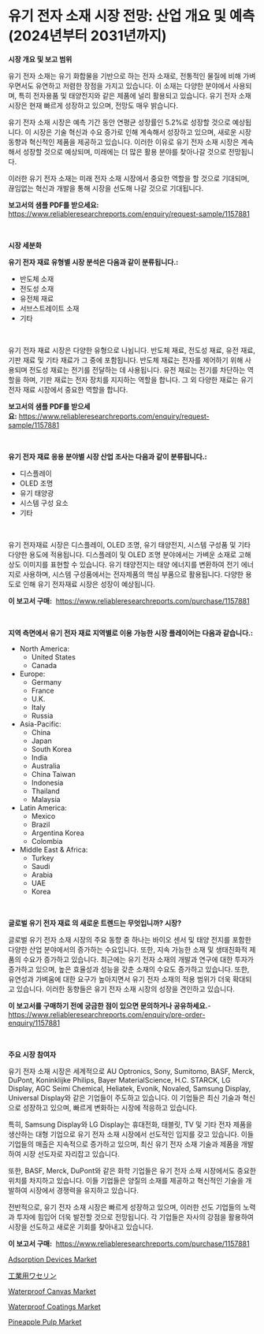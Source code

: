 <p><h1>유기 전자 소재 시장 전망: 산업 개요 및 예측 (2024년부터 2031년까지)</h1></p><p><strong>시장 개요 및 보고 범위</strong></p>
<p><p>유기 전자 소재는 유기 화합물을 기반으로 하는 전자 소재로, 전통적인 물질에 비해 가벼우면서도 유연하고 저렴한 장점을 가지고 있습니다. 이 소재는 다양한 분야에서 사용되며, 특히 전자용품 및 태양전지와 같은 제품에 널리 활용되고 있습니다. 유기 전자 소재 시장은 현재 빠르게 성장하고 있으며, 전망도 매우 밝습니다. </p><p>유기 전자 소재 시장은 예측 기간 동안 연평균 성장률인 5.2%로 성장할 것으로 예상됩니다. 이 시장은 기술 혁신과 수요 증가로 인해 계속해서 성장하고 있으며, 새로운 시장 동향과 혁신적인 제품을 제공하고 있습니다. 이러한 이유로 유기 전자 소재 시장은 계속해서 성장할 것으로 예상되며, 미래에는 더 많은 활용 분야를 찾아나갈 것으로 전망됩니다. </p><p>이러한 유기 전자 소재는 미래 전자 소재 시장에서 중요한 역할을 할 것으로 기대되며, 끊임없는 혁신과 개발을 통해 시장을 선도해 나갈 것으로 기대됩니다.</p></p>
<p><strong>보고서의 샘플 PDF를 받으세요:</strong> <a href="https://www.reliableresearchreports.com/enquiry/request-sample/1157881">https://www.reliableresearchreports.com/enquiry/request-sample/1157881</a></p>
<p>&nbsp;</p>
<p><strong>시장 세분화</strong></p>
<p><strong>유기 전자 재료 유형별 시장 분석은 다음과 같이 분류됩니다.:</strong></p>
<p><ul><li>반도체 소재</li><li>전도성 소재</li><li>유전체 재료</li><li>서브스트레이트 소재</li><li>기타</li></ul></p>
<p>&nbsp;</p>
<p><p>유기 전자 재료 시장은 다양한 유형으로 나뉩니다. 반도체 재료, 전도성 재료, 유전 재료, 기판 재료 및 기타 재료가 그 중에 포함됩니다. 반도체 재료는 전자를 제어하기 위해 사용되며 전도성 재료는 전기를 전달하는 데 사용됩니다. 유전 재료는 전기를 차단하는 역할을 하며, 기판 재료는 전자 장치를 지지하는 역할을 합니다. 그 외 다양한 재료는 유기 전자 재료 시장에서 중요한 역할을 합니다.</p></p>
<p><strong>보고서의 샘플 PDF를 받으세요:</strong>&nbsp;<a href="https://www.reliableresearchreports.com/enquiry/request-sample/1157881">https://www.reliableresearchreports.com/enquiry/request-sample/1157881</a></p>
<p>&nbsp;</p>
<p><strong> 유기 전자 재료 응용 분야별 시장 산업 조사는 다음과 같이 분류됩니다.:</strong></p>
<p><ul><li>디스플레이</li><li>OLED 조명</li><li>유기 태양광</li><li>시스템 구성 요소</li><li>기타</li></ul></p>
<p>&nbsp;</p>
<p><p>유기 전자재료 시장은 디스플레이, OLED 조명, 유기 태양전지, 시스템 구성품 및 기타 다양한 용도에 적용됩니다. 디스플레이 및 OLED 조명 분야에서는 가벼운 소재로 고해상도 이미지를 표현할 수 있습니다. 유기 태양전지는 태양 에너지를 변환하여 전기 에너지로 사용하며, 시스템 구성품에서는 전자제품의 핵심 부품으로 활용됩니다. 다양한 용도로 인해 유기 전자재료 시장은 성장이 예상됩니다.</p></p>
<p><strong>이 보고서 구매:</strong>&nbsp; <a href="https://www.reliableresearchreports.com/purchase/1157881">https://www.reliableresearchreports.com/purchase/1157881</a></p>
<p>&nbsp;</p>
<p><strong>지역 측면에서 유기 전자 재료 지역별로 이용 가능한 시장 플레이어는 다음과 같습니다.:</strong></p>
<p><ul>
    <li>
        North America:
        <ul>
            <li>United States</li>
            <li>Canada</li>
        </ul>
    </li>
    <li>
        Europe:
        <ul>
            <li>Germany</li>
            <li>France</li>
            <li>U.K.</li>
            <li>Italy</li>
            <li>Russia</li>
        </ul>
    </li>
    <li>
        Asia-Pacific:
        <ul>
            <li>China</li>
            <li>Japan</li>
            <li>South Korea</li>
            <li>India</li>
            <li>Australia</li>
            <li>China Taiwan</li>
            <li>Indonesia</li>
            <li>Thailand</li>
            <li>Malaysia</li>
        </ul>
    </li>
    <li>
        Latin America:
        <ul>
            <li>Mexico</li>
            <li>Brazil</li>
            <li>Argentina Korea</li>
            <li>Colombia</li>
        </ul>
    </li>
    <li>
        Middle East & Africa:
        <ul>
            <li>Turkey</li>
            <li>Saudi</li>
            <li>Arabia</li>
            <li>UAE</li>
            <li>Korea</li>
        </ul>
    </li>
    </ul></p>
<p>&nbsp;</p>
<p><strong>글로벌 유기 전자 재료 의 새로운 트렌드는 무엇입니까? 시장?</strong></p>
<p><p>글로벌 유기 전자 소재 시장의 주요 동향 중 하나는 바이오 센서 및 태양 전지를 포함한 다양한 산업 분야에서의 증가하는 수요입니다. 또한, 지속 가능한 소재 및 생태친화적 제품의 수요가 증가하고 있습니다. 최근에는 유기 전자 소재의 개발과 연구에 대한 투자가 증가하고 있으며, 높은 효율성과 성능을 갖춘 소재의 수요도 증가하고 있습니다. 또한, 유연성과 가벼움에 대한 요구가 높아지면서 유기 전자 소재의 적용 범위가 더욱 확대되고 있습니다. 이러한 동향들은 유기 전자 소재 시장의 성장을 견인하고 있습니다.</p></p>
<p><strong>이 보고서를 구매하기 전에 궁금한 점이 있으면 문의하거나 공유하세요.</strong>- <a href="https://www.reliableresearchreports.com/enquiry/pre-order-enquiry/1157881">https://www.reliableresearchreports.com/enquiry/pre-order-enquiry/1157881</a></p>
<p>&nbsp;</p>
<p><strong>주요 시장 참여자</strong></p>
<p><p>유기 전자 소재 시장은 세계적으로 AU Optronics, Sony, Sumitomo, BASF, Merck, DuPont, Koninklijke Philips, Bayer MaterialScience, H.C. STARCK, LG Display, AGC Seimi Chemical, Heliatek, Evonik, Novaled, Samsung Display, Universal Display와 같은 기업들이 주도하고 있습니다. 이 기업들은 최신 기술과 혁신으로 성장하고 있으며, 빠르게 변화하는 시장에 적응하고 있습니다.</p><p>특히, Samsung Display와 LG Display는 휴대전화, 태블릿, TV 및 기타 전자 제품을 생산하는 대형 기업으로 유기 전자 소재 시장에서 선도적인 입지를 갖고 있습니다. 이들 기업들의 매출은 지속적으로 증가하고 있으며, 최신 유기 전자 소재 기술과 제품을 개발하여 시장 선도자로 자리잡고 있습니다.</p><p>또한, BASF, Merck, DuPont와 같은 화학 기업들은 유기 전자 소재 시장에서도 중요한 위치를 차지하고 있습니다. 이들 기업들은 양질의 소재를 제공하고 혁신적인 기술을 개발하여 시장에서 경쟁력을 유지하고 있습니다.</p><p>전반적으로, 유기 전자 소재 시장은 빠르게 성장하고 있으며, 이러한 선도 기업들의 노력과 투자에 힘입어 더욱 발전할 것으로 전망됩니다. 각 기업들은 자사의 강점을 활용하여 시장을 선도하고 새로운 기회를 찾아내고 있습니다.</p></p>
<p><strong>이 보고서 구매:</strong>&nbsp;&nbsp;<a href="https://www.reliableresearchreports.com/purchase/1157881">https://www.reliableresearchreports.com/purchase/1157881</a></p>
<p><p><a href="https://view.publitas.com/reportprime-1/adsorption-devices-market-centers-on-aspects-such-as-market-growth-market-share-market-opportunity-and-projected-forecasts-spanning-from-2023-to-2030/">Adsorption Devices Market</a></p><p><a href="https://github.com/adcxff01450218/Market-Research-Report-List-1/blob/main/9363637191164.md">工業用ワセリン</a></p><p><a href="https://github.com/PeterParrish5/Market-Research-Report-List-3/blob/main/waterproof-canvas-market.md">Waterproof Canvas Market</a></p><p><a href="https://github.com/jhcraigie/Market-Research-Report-List-2/blob/main/waterproof-coatings-market.md">Waterproof Coatings Market</a></p><p><a href="https://view.publitas.com/reportprime-1/pineapple-pulp-market-size-furnishes-valuable-information-encompassing-market-share-market-trends-and-projections-spanning-from-2024-to-2031/">Pineapple Pulp Market</a></p></p>
